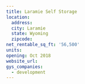 ```yaml
---
title: Laramie Self Storage
location:
  address:
  city: Laramie
  state: Wyoming
  zipcode:
net_rentable_sq_ft: '56,500'
units:
opening: Oct 2018
website_url:
gys_companies:
  - development
---
```


